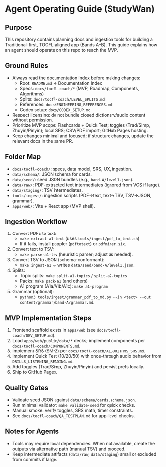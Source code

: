 # Agent Operating Guide (StudyWan)

## Purpose
This repository contains planning docs and ingestion tools for building a Traditional-first, TOCFL-aligned app (Bands A–B). This guide explains how an agent should operate on this repo to reach the MVP.

## Ground Rules
- Always read the documentation index before making changes:
  - Root: `README.md` → Documentation Index
  - Specs: `docs/tocfl-coach/*` (MVP, Roadmap, Components, Algorithms)
  - Splits: `docs/tocfl-coach/LEVEL_SPLITS.md`
  - References: `docs/ENGINEERING_REFERENCES.md`
  - Codex setup: `docs/CODEX_SETUP.md`
- Respect licensing: do not bundle closed dictionary/audio content without permission.
- Prioritize MVP scope: Flashcards + Quick Test; toggles (Trad/Simp, Zhuyin/Pinyin); local SRS; CSV/PDF import; GitHub Pages hosting.
- Keep changes minimal and focused; if structure changes, update the relevant docs in the same PR.

## Folder Map
- `docs/tocfl-coach/`: specs, data model, SRS, UX, ingestion.
- `data/schema/`: JSON schema for cards.
- `data/seed/`: seed JSON bundles (e.g., `band-A/level1.json`).
- `data/raw/`: PDF-extracted text intermediates (ignored from VCS if large).
- `data/staging/`: TSV intermediates.
- `tools/ingest/`: ingestion scripts (PDF→text, text→TSV, TSV→JSON, grammar).
- `apps/web/`: Vite + React app (MVP shell).

## Ingestion Workflow
1) Convert PDFs to text:
   - `make extract-a1-text` (uses `tools/ingest/pdf_to_text.sh`)
   - If it fails, install poppler (`pdftotext`) or `pdfminer.six`.
2) Convert text to TSV:
   - `make parse-a1-tsv` (heuristic parser; adjust as needed).
3) Convert TSV to JSON (schema-conformant):
   - `make ingest-a1` → writes `data/seed/band-A/level1.json`.
4) Splits:
   - Topic splits: `make split-a1-topics` / `split-a2-topics`
   - Packs: `make pack-a1` (and others)
   - A1 program (A1a/A1b/A1c): `make a1-program`
4) Grammar (optional):
   - `python3 tools/ingest/grammar_pdf_to_md.py --in <text> --out content/grammar/band-A/grammar.md`.

## MVP Implementation Steps
1) Frontend scaffold exists in `apps/web` (see `docs/tocfl-coach/DEV_SETUP.md`).
2) Load `apps/web/public/data/*` decks; implement components per `docs/tocfl-coach/COMPONENTS.md`.
3) Implement SRS (SM-2) per `docs/tocfl-coach/ALGORITHMS_SRS.md`.
4) Implement Quick Test (10/20/50) with once-through audio behavior from `DRILLS_LISTENING_READING.md`.
5) Add toggles (Trad/Simp, Zhuyin/Pinyin) and persist prefs locally.
6) Ship to GitHub Pages.

## Quality Gates
- Validate seed JSON against `data/schema/cards.schema.json`.
- Run minimal validator: `make validate-seed` for quick checks.
- Manual smoke: verify toggles, SRS math, timer constraints.
- See `docs/tocfl-coach/QA_TESTPLAN.md` for app-level checks.

## Notes for Agents
- Tools may require local dependencies. When not available, create the outputs via alternative path (manual TSV) and proceed.
- Keep intermediate artifacts (`data/raw`, `data/staging`) small or excluded from commits if large.
